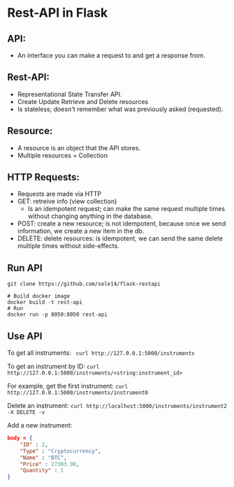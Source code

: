 # Rest-API in Flask

## API:
- An interface you can make a request to and get a response from.

## Rest-API:
- Representational State Transfer API.
- Create Update Retrieve and Delete resources
- Is stateless; doesn't remember what was previously asked (requested).

## Resource:
- A resource is an object that the API stores.
- Multiple resources = Collection

## HTTP Requests:
- Requests are made via HTTP
- GET: retreive info (view collection)
  - Is an idempotent request; can make the same request multiple times without changing anything in the database.
- POST: create a new resource; is not idempotent, because once we send information, we create a new item in the db.
- DELETE: delete resources: is idempotent, we can send the same delete multiple times without side-effects.

## Run API
```t
git clone https://github.com/sele14/flask-restapi

# Build docker image
docker build -t rest-api
# Run
docker run -p 8050:8050 rest-api
```

## Use API

To get all instruments:
``` curl http://127.0.0.1:5000/instruments```


To get an instrument by ID:
```curl http://127.0.0.1:5000/instruments/<string:instrument_id>```

For example, get the first instrument:
```curl http://127.0.0.1:5000/instruments/instrument0```

Delete an instrument:
```curl http://localhost:5000/instruments/instrument2 -X DELETE -v```


Add a new instrument:

```json
body = {
 	"ID" : 2,
 	"Type" : "Cryptocurrency",
 	"Name" : "BTC",
 	"Price" : 27303.96,
 	"Quantity" : 1
}
```
